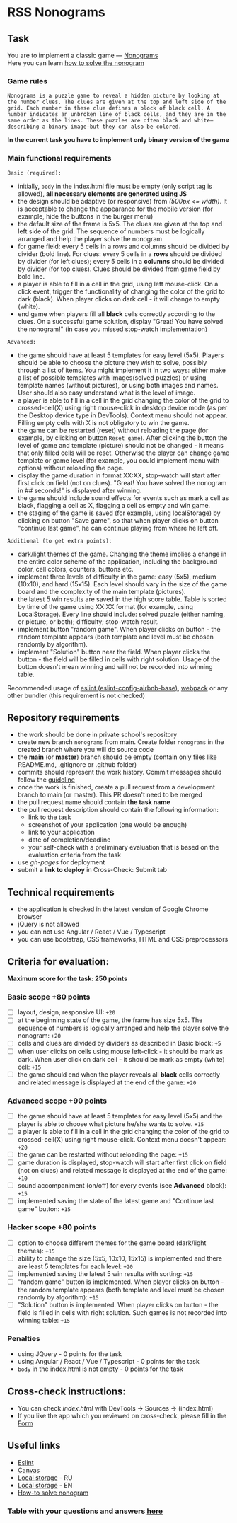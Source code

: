 # RSS Nonograms

## Task

You are to implement a classic game — [Nonograms](https://en.wikipedia.org/wiki/Nonogram)  
Here you can learn [how to solve the nonogram](https://nonograms-katana.fandom.com/wiki/Tips_for_solving)

### Game rules

`Nonograms is a puzzle game to reveal a hidden picture by looking at the number clues. The clues are given at the top and left side of the grid. Each number in these clue defines a block of black cell. A number indicates an unbroken line of black cells, and they are in the same order as the lines. These puzzles are often black and white—describing a binary image—but they can also be colored.`

**In the current task you have to implement only binary version of the game**

### Main functional requirements

`Basic (required):`

- initially, `body` in the index.html file must be empty (only script tag is allowed), **all necessary elements are generated using JS**
- the design should be adaptive (or responsive) from _(500px <= width)_. It is acceptable to change the appearance for the mobile version (for example, hide the buttons in the burger menu)
- the default size of the frame is 5x5. The clues are given at the top and left side of the grid. The sequence of numbers must be logically arranged and help the player solve the nonogram
- for game field: every 5 cells in a rows and columns should be divided by divider (bold line). For clues: every 5 cells in a **rows** should be divided by divider (for left clues); every 5 cells in a **columns** should be divided by divider (for top clues). Clues should be divided from game field by bold line.
- a player is able to fill in a cell in the grid, using left mouse-click. On a click event, trigger the functionality of changing the color of the grid to dark (black). When player clicks on dark cell - it will change to empty (white).
- end game when players fill all **black** cells correctly according to the clues. On a successful game solution, display "Great! You have solved the nonogram!" (in case you missed stop-watch implementation)

`Advanced:`

- the game should have at least 5 templates for easy level (5x5). Players should be able to choose the picture they wish to solve, possibly through a list of items. You might implement it in two ways: either make a list of possible templates with images(solved puzzles) or using template names (without pictures), or using both images and names. User should also easy understand what is the level of image.
- a player is able to fill in a cell in the grid changing the color of the grid to crossed-cell(X) using right mouse-click in desktop device mode (as per the Desktop device type in DevTools). Context menu should not appear. Filling empty cells with X is not obligatory to win the game.
- the game can be restarted (reset) without reloading the page (for example, by clicking on button `Reset game`). After clicking the button the level of game and template (picture) should not be changed - it means that only filled cells will be reset. Otherwise the player can change game template or game level (for example, you could implement menu with options) without reloading the page.
- display the game duration in format XX:XX, stop-watch will start after first click on field (not on clues). "Great! You have solved the nonogram in ## seconds!" is displayed after winning.
- the game should include sound effects for events such as mark a cell as black, flagging a cell as X, flagging a cell as empty and win game.
- the staging of the game is saved (for example, using localStorage) by clicking on button "Save game", so that when player clicks on button "continue last game", he can continue playing from where he left off.

`Additional (to get extra points):`

- dark/light themes of the game. Changing the theme implies a change in the entire color scheme of the application, including the background color, cell colors, counters, buttons etc.
- implement three levels of difficulty in the game: easy (5x5), medium (10x10), and hard (15x15). Each level should vary in the size of the game board and the complexity of the main template (pictures).
- the latest 5 win results are saved in the high score table. Table is sorted by time of the game using XX:XX format (for example, using LocalStorage). Every line should include: solved puzzle (either naming, or picture, or both); difficulty; stop-watch result.
- implement button "random game". When player clicks on button - the random template appears (both template and level must be chosen randomly by algorithm).
- implement "Solution" button near the field. When player clicks the button - the field will be filled in cells with right solution. Usage of the button doesn't mean winning and will not be recorded into winning table.

Recommended usage of [eslint (eslint-config-airbnb-base)](https://eslint.org/), [webpack](https://webpack.js.org/) or any other bundler (this requirement is not checked)

## Repository requirements

- the work should be done in private school's repository
- create new branch `nonograms` from main. Create folder `nonograms` in the created branch where you will do source code
- the **main** (or **master**) branch should be empty (contain only files like README.md, .gitignore or .github folder)
- commits should represent the work history. Commit messages should follow the [guideline](https://www.conventionalcommits.org/en/v1.0.0/)
- once the work is finished, create a pull request from a development branch to main (or master). This PR doesn't need to be merged
- the pull request name should contain **the task name**
- the pull request description should contain the following information:
  - link to the task
  - screenshot of your application (one would be enough)
  - link to your application
  - date of completion/deadline
  - your self-check with a preliminary evaluation that is based on the evaluation criteria from the task
- use _gh-pages_ for deployment
- submit **a link to deploy** in Cross-Check: Submit tab

## Technical requirements

- the application is checked in the latest version of Google Chrome browser
- jQuery is not allowed
- you can not use Angular / React / Vue / Typescript
- you can use bootstrap, CSS frameworks, HTML and CSS preprocessors

## Criteria for evaluation:

**Maximum score for the task: 250 points**

### Basic scope +80 points

- [ ] layout, design, responsive UI: `+20`
- [ ] at the beginning state of the game, the frame has size 5x5. The sequence of numbers is logically arranged and help the player solve the nonogram: `+20`
- [ ] cells and clues are divided by dividers as described in Basic block: `+5`
- [ ] when user clicks on cells using mouse left-click - it should be mark as dark. When user click on dark cell - it should be mark as empty (white) cell: `+15`
- [ ] the game should end when the player reveals all **black** cells correctly and related message is displayed at the end of the game: `+20`

### Advanced scope +90 points

- [ ] the game should have at least 5 templates for easy level (5x5) and the player is able to choose what picture he/she wants to solve. `+15`
- [ ] a player is able to fill in a cell in the grid changing the color of the grid to crossed-cell(X) using right mouse-click. Context menu doesn't appear: `+20`
- [ ] the game can be restarted without reloading the page: `+15`
- [ ] game duration is displayed, stop-watch will start after first click on field (not on clues) and related message is displayed at the end of the game: `+10`
- [ ] sound accompaniment (on/off) for every events (see **Advanced** block): `+15`
- [ ] implemented saving the state of the latest game and "Continue last game" button: `+15`

### Hacker scope +80 points

- [ ] option to choose different themes for the game board (dark/light themes): `+15`
- [ ] ability to change the size (5x5, 10x10, 15x15) is implemented and there are least 5 templates for each level: `+20`
- [ ] implemented saving the latest 5 win results with sorting: `+15`
- [ ] "random game" button is implemented. When player clicks on button - the random template appears (both template and level must be chosen randomly by algorithm): `+15`
- [ ] "Solution" button is implemented. When player clicks on button - the field is filled in cells with right solution. Such games is not recorded into winning table: `+15`

### Penalties

- using JQuery - 0 points for the task
- using Angular / React / Vue / Typescript - 0 points for the task
- `body` in the index.html is not empty - 0 points for the task

## Cross-check instructions:

- You can check _index.html_ with DevTools -> Sources -> (index.html)
- If you like the app which you reviewed on cross-check, please fill in the [Form](https://docs.google.com/forms/d/e/1FAIpQLScQZgKqy1nmXOrCWOMBth6-19RSKedeNunJ31lVj4ycj8b2dA/viewform?usp=sf_link)

## Useful links

- [Eslint](https://eslint.org/)
- [Canvas](https://developer.mozilla.org/en-US/docs/Web/API/Canvas_API/Tutorial)
- [Local storage](https://learn.javascript.ru/localstorage) - RU
- [Local storage](https://javascript.info/localstorage) - EN
- [How-to solve nonogram](https://www.youtube.com/watch?v=TCqZ5p0dmC0)

### Table with your questions and answers [here](https://docs.google.com/spreadsheets/d/1iWoq1KK2DQnLR9SNmSeUjURQ_OlKMXfVNwDTV6AUJp4/edit?usp=sharing)
